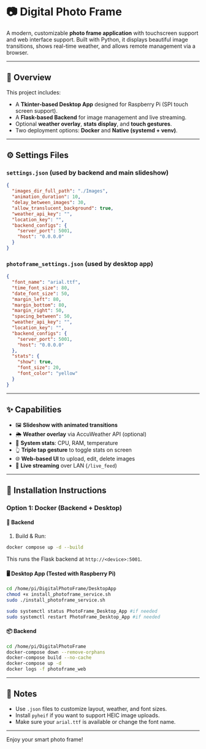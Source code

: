 
# 📷 Digital Photo Frame

A modern, customizable **photo frame application** with touchscreen support and web interface support. Built with Python, it displays beautiful image transitions, shows real-time weather, and allows remote management via a browser.

---

## 🧠 Overview

This project includes:

- A **Tkinter-based Desktop App** designed for Raspberry Pi (SPI touch screen support).
- A **Flask-based Backend** for image management and live streaming.
- Optional **weather overlay**, **stats display**, and **touch gestures**.
- Two deployment options: **Docker** and **Native (systemd + venv)**.


---

## ⚙️ Settings Files

### `settings.json` (used by backend and main slideshow)

```json
{
  "images_dir_full_path": "./Images",
  "animation_duration": 10,
  "delay_between_images": 30,
  "allow_translucent_background": true,
  "weather_api_key": "",
  "location_key": "",
  "backend_configs": {
    "server_port": 5001,
    "host": "0.0.0.0"
  }
}
```

### `photoframe_settings.json` (used by desktop app)

```json
{
  "font_name": "arial.ttf",
  "time_font_size": 80,
  "date_font_size": 50,
  "margin_left": 80,
  "margin_bottom": 80,
  "margin_right": 50,
  "spacing_between": 50,
  "weather_api_key": "",
  "location_key": "",
  "backend_configs": {
    "server_port": 5001,
    "host": "0.0.0.0"
  },
  "stats": {
    "show": true,
    "font_size": 20,
    "font_color": "yellow"
  }
}
```

---

## ✨ Capabilities

- 🖼️ **Slideshow with animated transitions**
- 🌦️ **Weather overlay** via AccuWeather API (optional)
- 🧠 **System stats**: CPU, RAM, temperature
- 👆 **Triple tap gesture** to toggle stats on screen
- 🌐 **Web-based UI** to upload, edit, delete images
- 🧾 **Live streaming** over LAN (`/live_feed`)

---

## 🚀 Installation Instructions

### Option 1: Docker (Backend + Desktop)

#### 🔧 Backend

1. Build & Run:

```bash
docker compose up -d --build
```

This runs the Flask backend at `http://<device>:5001`.

#### 🖥️ Desktop App (Tested with Raspberry Pi)
```bash
cd /home/pi/DigitalPhotoFrame/DesktopApp
chmod +x install_photoframe_service.sh
sudo ./install_photoframe_service.sh

sudo systemctl status PhotoFrame_Desktop_App #if needed
sudo systemctl restart PhotoFrame_Desktop_App #if needed
```


#### 📦 Backend

```bash
cd /home/pi/DigitalPhotoFrame
docker-compose down --remove-orphans
docker-compose build --no-cache
docker-compose up -d
docker logs -f photoframe_web 
```

---

## 📝 Notes

- Use `.json` files to customize layout, weather, and font sizes.
- Install `pyheif` if you want to support HEIC image uploads.
- Make sure your `arial.ttf` is available or change the font name.

---

Enjoy your smart photo frame!
